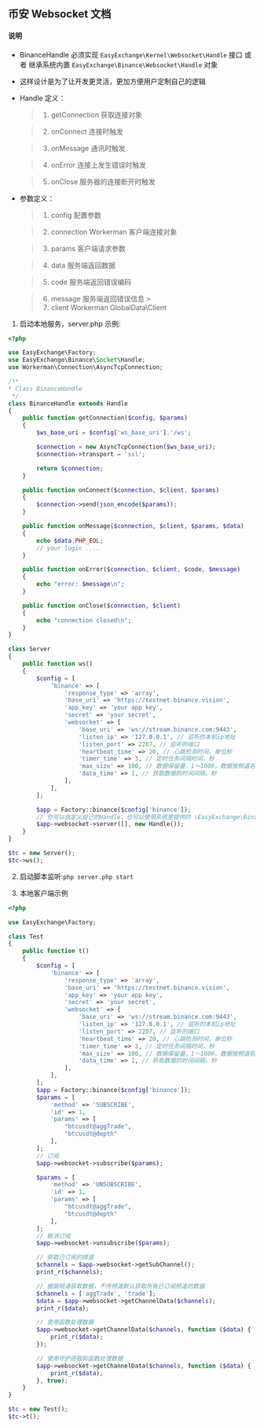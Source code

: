 ## 币安 Websocket 文档

#### 说明

* BinanceHandle 必须实现 `EasyExchange\Kernel\Websocket\Handle` 接口
或者 继承系统内置 `EasyExchange\Binance\Websocket\Handle` 对象

* 这样设计是为了让开发更灵活，更加方便用户定制自己的逻辑

* Handle 定义：

    > 1. getConnection 获取连接对象
                
    > 2. onConnect 连接时触发

    > 3. onMessage 通讯时触发

    > 4. onError 连接上发生错误时触发

    > 5. onClose 服务器的连接断开时触发

* 参数定义：

    > 1. config 配置参数
           
    > 2. connection Workerman 客户端连接对象

    > 3. params 客户端请求参数

    > 4. data 服务端返回数据

    > 5. code 服务端返回错误编码

    > 6. message 服务端返回错误信息
                                                                                                                                                            >
    > 7. client Workerman GlobalData\Client

1. 启动本地服务，server.php 示例:

```php
<?php

use EasyExchange\Factory;
use EasyExchange\Binance\Socket\Handle;
use Workerman\Connection\AsyncTcpConnection;

/**
* Class BinanceHandle
 */
class BinanceHandle extends Handle
{
    public function getConnection($config, $params)
    {
        $ws_base_uri = $config['ws_base_uri'].'/ws';

        $connection = new AsyncTcpConnection($ws_base_uri);
        $connection->transport = 'ssl';

        return $connection;
    }

    public function onConnect($connection, $client, $params)
    {
        $connection->send(json_encode($params));
    }

    public function onMessage($connection, $client, $params, $data)
    {
        echo $data.PHP_EOL;
        // your logic ....
    }

    public function onError($connection, $client, $code, $message)
    {
        echo "error: $message\n";
    }

    public function onClose($connection, $client)
    {
        echo "connection closed\n";
    }
}

class Server
{
    public function ws()
    {
        $config = [
            'binance' => [
                'response_type' => 'array',
                'base_uri' => 'https://testnet.binance.vision',
                'app_key' => 'your app key',
                'secret' => 'your secret',
                'websocket' => [
                    'base_uri' => 'ws://stream.binance.com:9443',
                    'listen_ip' => '127.0.0.1', // 监听的本机ip地址
                    'listen_port' => 2207, // 监听的端口
                    'heartbeat_time' => 20, // 心跳检测时间，单位秒
                    'timer_time' => 3, // 定时任务间隔时间，秒
                    'max_size' => 100, // 数据保留量，1～1000，数据按频道名称存储
                    'data_time' => 1, // 获取数据的时间间隔，秒
                ],
            ],
        ];

        $app = Factory::binance($config['binance']);
        // 你可以自定义自己的Handle，也可以使用系统里提供的 \EasyExchange\Binance\Socket\Handle::class();
        $app->websocket->server([], new Handle());
    }
}

$tc = new Server();
$tc->ws();
```

2. 启动脚本监听:`php server.php start`

3. 本地客户端示例
```php
<?php

use EasyExchange\Factory;

class Test
{
    public function t()
    {
        $config = [
            'binance' => [
                'response_type' => 'array',
                'base_uri' => 'https://testnet.binance.vision',
                'app_key' => 'your app key',
                'secret' => 'your secret',
                'websocket' => [
                    'base_uri' => 'ws://stream.binance.com:9443',
                    'listen_ip' => '127.0.0.1', // 监听的本机ip地址
                    'listen_port' => 2207, // 监听的端口
                    'heartbeat_time' => 20, // 心跳检测时间，单位秒
                    'timer_time' => 3, // 定时任务间隔时间，秒
                    'max_size' => 100, // 数据保留量，1～1000，数据按频道名称存储
                    'data_time' => 1, // 获取数据的时间间隔，秒
                ],
            ],
        ];
        $app = Factory::binance($config['binance']);
        $params = [
            'method' => 'SUBSCRIBE',
            'id' => 1,
            'params' => [
                "btcusdt@aggTrade",
                "btcusdt@depth"
            ],
        ];
        // 订阅
        $app->websocket->subscribe($params);

        $params = [
            'method' => 'UNSUBSCRIBE',
            'id' => 1,
            'params' => [
                "btcusdt@aggTrade",
                "btcusdt@depth"
            ],
        ];
        // 取消订阅
        $app->websocket->unsubscribe($params);

        // 获取已订阅的频道
        $channels = $app->websocket->getSubChannel();
        print_r($channels);

        // 根据频道获取数据，不传频道默认获取所有已订阅频道的数据
        $channels = ['aggTrade', 'trade'];
        $data = $app->websocket->getChannelData($channels);
        print_r($data);

        // 使用函数处理数据
        $app->websocket->getChannelData($channels, function ($data) {
            print_r($data);
        });

        // 使用守护进程和函数处理数据
        $app->websocket->getChannelData($channels, function ($data) {
            print_r($data);
        }, true);
    }
}

$tc = new Test();
$tc->t();
```
